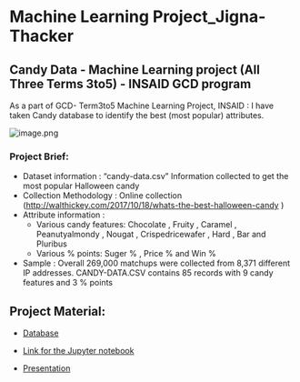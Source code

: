 # Machine Learning Project_Jigna-Thacker

## Candy Data - Machine Learning project (All Three Terms 3to5) - INSAID GCD program 

As a part of GCD- Term3to5 Machine Learning Project, INSAID : 
  I have taken Candy database to identify  the best (most popular) attributes.


![image.png](https://github.com/jmps967/ML-All-Modules_Jigna-Thacker/blob/master/Image/halloween-candy-today-171017-tease_b4dea78f9d7f425d2e4557384b082ceb.jpg)

### Project Brief:
- Dataset information : “candy-data.csv” Information collected to get the most popular Halloween candy
- Collection Methodology : Online collection (http://walthickey.com/2017/10/18/whats-the-best-halloween-candy )
- Attribute information : 
    - Various candy features: Chocolate , Fruity , Caramel , Peanutyalmondy , Nougat , Crispedricewafer , Hard , Bar and Pluribus
    - Various % points: Suger % , Price % and Win %  
- Sample : Overall 269,000 matchups were collected from 8,371 different IP addresses. 
           CANDY-DATA.CSV contains 85 records with 9 candy features and 3 % points

## Project Material:
- [Database](https://github.com/jmps967/ML-All-Modules_Jigna-Thacker/blob/master/candy-data.csv)

- [Link for the Jupyter notebook](https://github.com/jmps967/ML-All-Modules_Jigna-Thacker/blob/master/Project-2-ML-1to3_JignaThacker_CandyData.ipynb)

- [Presentation](https://github.com/jmps967/EDA_Jigna-Thacker/blob/master/Project-1_Jigna%20Thacker.pdf)
